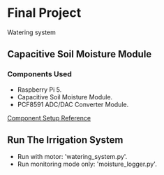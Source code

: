# Final Project
Watering system


## Capacitive Soil Moisture Module

### Components Used

- Raspberry Pi 5.
- Capacitive Soil Moisture Module.
- PCF8591 ADC/DAC Converter Module.

[Component Setup Reference](https://docs.sunfounder.com/projects/umsk/en/latest/05_raspberry_pi/pi_lesson02_soil_moisture.html)

## Run The Irrigation System

- Run with motor: 'watering_system.py'.
- Run monitoring mode only: 'moisture_logger.py'.

